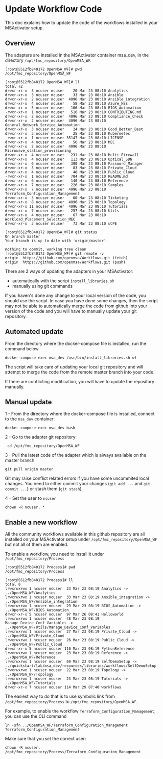Update Workflow Code
=================

This doc explains how to update the code of the workflows installed in your MSActivator setup.

Overview
--------

The adapters are installed in the MSActivator container msa_dev, in the directory `/opt/fmc_repository/OpenMSA_WF`.

```
[root@5512fb840172 OpenMSA_WF]# pwd
/opt/fmc_repository/OpenMSA_WF

[root@5512fb840172 OpenMSA_WF]# ll
total 72
drwxr-xr-x  3 ncuser ncuser    20 Mar 23 08:10 Analytics
drwxr-xr-x  3 ncuser ncuser    33 Mar 23 08:10 Ansible
drwxr-xr-x  2 ncuser ncuser  4096 Mar 23 08:10 Ansible_integration
drwxr-xr-x  4 ncuser ncuser    58 Mar 23 08:10 Azure_k8s
drwxr-xr-x  5 ncuser ncuser   106 Mar 23 08:10 BIOS_Automation
-rwxr-xr-x  1 ncuser ncuser   516 Mar 23 08:10 CONTRIBUTING.md
drwxr-xr-x  2 ncuser ncuser  4096 Mar 23 08:10 Compliance_Check
drwxr-xr-x  2 ncuser ncuser  4096 Mar 23 08:10 General_Network_Service_Automation
drwxr-xr-x  3 ncuser ncuser    24 Mar 23 08:10 Good_Better_Best
drwxr-xr-x  3 ncuser ncuser    25 Mar 23 08:10 Kubernetes
-rwxr-xr-x  1 ncuser ncuser 35147 Mar 23 08:10 LICENSE
drwxr-xr-x  4 ncuser ncuser    56 Mar 23 08:10 MEC
drwxr-xr-x  2 ncuser ncuser  4096 Mar 23 08:10 Microwave_station_provisioning
drwxr-xr-x  4 ncuser ncuser   231 Mar 23 08:10 Multi_Firewall
drwxr-xr-x  4 ncuser ncuser   113 Mar 23 08:10 Optical_SDN
drwxr-xr-x  6 ncuser ncuser   300 Mar 23 08:10 Password_Manager
drwxr-xr-x  3 ncuser ncuser    83 Mar 23 08:10 Private_Cloud
drwxr-xr-x  4 ncuser ncuser    48 Mar 23 08:10 Public_Cloud
-rwxr-xr-x  1 ncuser ncuser   784 Mar 23 08:10 README.md
drwxr-xr-x  6 ncuser ncuser   140 Mar 23 08:10 Reference
drwxr-xr-x  7 ncuser ncuser   226 Mar 23 08:10 Samples
drwxr-xr-x  7 ncuser ncuser  4096 Mar 23 08:10 Terraform_Configuration_Management
drwxr-xr-x  3 ncuser ncuser    60 Mar 23 08:10 Ticketing
drwxr-xr-x  8 ncuser ncuser  4096 Mar 23 08:10 Topology
drwxr-xr-x 11 ncuser ncuser  4096 Mar 23 08:10 Tutorials
drwxr-xr-x  7 ncuser ncuser   257 Mar 23 08:10 Utils
drwxr-xr-x  4 ncuser ncuser    67 Mar 23 08:10 Workload_Placement_Selection_MEC
drwxr-xr-x  3 ncuser ncuser    73 Mar 23 08:10 uCPE

[root@5512fb840172 OpenMSA_WF]# git status
On branch master
Your branch is up to date with 'origin/master'.

nothing to commit, working tree clean
[root@5512fb840172 OpenMSA_WF]# git remote -v
origin	https://github.com/openmsa/Workflows.git (fetch)
origin	https://github.com/openmsa/Workflows.git (push)

```

There are 2 ways of updating the adapters in your MSActivator:

- automatically with the script `install_libraries.sh` 
- manually using git commands

If you haven's done any change to your local version of the code, you should use the script. 
In case you have done some changes, then the script may not be able to automatically merge the code from github into your version of the code and you will have to manually update your git repository.

Automated update
----------------

From the directory where the docker-compose file is installed, run the command below

```
docker-compose exec msa_dev /usr/bin/install_libraries.sh wf
```

The script will take care of updating your local git repository and will attempt to merge the code from the remote master branch into your code.

If there are conflicting modification, you will have to update the repository manually.

Manual update
-------------

1 - From the directory where the docker-compose file is installed, connect to the `msa_dev` container:

```
docker-compose exec msa_dev bash
```

2 - Go to the adapter git repository:

```
 cd /opt/fmc_repository/OpenMSA_WF
 ```

 3 - Pull the latest code of the adapter which is always available on the master branch

 ```
 git pull origin master
 ```

Git may raise conflict related errors if you have some uncommited local changes. You need to either commit your changes (`git add ...` and `git commit ...`) or stash them (`git stash`)

4 - Set the user to `ncuser`

```
chown -R ncuser. *
```

Enable a new workflow
----------------------

All the community workflows available in this github repository are all installed on your MSActivator setup under `/opt/fmc_repository/OpenMSA_WF` but not all of them are enabled.

To enable a workflow, you need to install it under `/opt/fmc_repository/Process`

```
[root@5512fb840172 Process]# pwd
/opt/fmc_repository/Process

[root@5512fb840172 Process]# ll
total 0
lrwxrwxrwx 1 ncuser ncuser  23 Mar 23 08:19 Analytics -> ../OpenMSA_WF/Analytics
lrwxrwxrwx 1 ncuser ncuser  33 Mar 23 08:19 Ansible_integration -> ../OpenMSA_WF/Ansible_integration
lrwxrwxrwx 1 ncuser ncuser  29 Mar 23 08:19 BIOS_Automation -> ../OpenMSA_WF/BIOS_Automation
drwxr-xr-x 5 ncuser ncuser  97 Mar 26 09:41 Helloworld
lrwxrwxrwx 1 ncuser ncuser  48 Mar 23 08:19 Manage_Device_Conf_Variables -> ../OpenMSA_WF/Utils/Manage_Device_Conf_Variables
lrwxrwxrwx 1 ncuser ncuser  27 Mar 23 08:19 Private_Cloud -> ../OpenMSA_WF/Private_Cloud
lrwxrwxrwx 1 ncuser ncuser  26 Mar 23 08:19 Public_Cloud -> ../OpenMSA_WF/Public_Cloud
drwxr-xr-x 5 ncuser ncuser 110 Mar 23 08:19 PythonReference
lrwxrwxrwx 1 ncuser ncuser  23 Mar 23 08:19 Reference -> ../OpenMSA_WF/Reference
lrwxrwxrwx 1 ncuser ncuser  69 Mar 23 08:19 SelfDemoSetup -> ../quickstart/lab/msa_dev/resources/libraries/workflows/SelfDemoSetup
lrwxrwxrwx 1 ncuser ncuser  22 Mar 23 08:19 Topology -> ../OpenMSA_WF/Topology
lrwxrwxrwx 1 ncuser ncuser  23 Mar 23 08:19 Tutorials -> ../OpenMSA_WF/Tutorials
drwxr-xr-x 7 ncuser ncuser 114 Mar 29 07:40 workflows
```

The easiest way to do that is to use symbolic link from `/opt/fmc_repository/Process` to `/opt/fmc_repository/OpenMSA_WF`.

For example, to enable the workflow `Terraform_Configuration_Management`, you can use the CLI command

```
ln -sfn ../OpenMSA_WF/Terraform_Configuration_Management Terraform_Configuration_Management
```

Make sure that you set the correct user:

```
chown -R ncuser. /opt/fmc_repository/Process/Terraform_Configuration_Management
```

